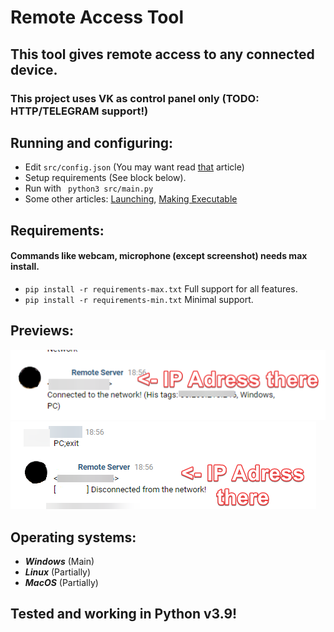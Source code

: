 # **Remote Access Tool**
## This tool gives remote access to any connected device.
### This project uses VK as control panel only (TODO: HTTP/TELEGRAM support!)

## Running and configuring:
- Edit ```src/config.json``` (You may want read [that](https://github.com/kirillzhosul/python-remote-access/wiki/Config-Values) article)
- Setup requirements (See block below).
- Run with ``` python3 src/main.py```
- Some other articles: [Launching](https://github.com/kirillzhosul/python-remote-access/wiki/Launching), [Making Executable](https://github.com/kirillzhosul/python-remote-access/wiki/Making-executable)

## Requirements:
#### Commands like webcam, microphone (except screenshot) needs max install.
- ```pip install -r requirements-max.txt``` Full support for all features.
- ```pip install -r requirements-min.txt``` Minimal support.

## Previews:
![img](previews/preview-connected.png)
![img](previews/preview-commands.png)

## Operating systems:
- **_Windows_** (Main)
- **_Linux_** (Partially)
- **_MacOS_** (Partially)
## Tested and working in Python v3.9!
